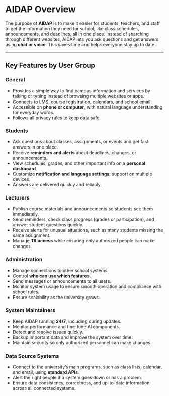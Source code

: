 # AIDAP Overview

The purpose of **AIDAP** is to make it easier for students, teachers, and staff to get the information they need for school, like class schedules, announcements, and deadlines, all in one place. Instead of searching through different websites, AIDAP lets you ask questions and get answers using **chat or voice**. This saves time and helps everyone stay up to date.

---

## Key Features by User Group

### General
- Provides a simple way to find campus information and services by talking or typing instead of browsing multiple websites or apps.  
- Connects to LMS, course registration, calendars, and school email.  
- Accessible on **phone or computer**, with natural language understanding for everyday words.  
- Follows all privacy rules to keep data safe.

### Students
- Ask questions about classes, assignments, or events and get fast answers in one place.  
- Receive **reminders and alerts** about deadlines, changes, or announcements.  
- View schedules, grades, and other important info on a **personal dashboard**.  
- Customize **notification and language settings**; support on multiple devices.  
- Answers are delivered quickly and reliably.

### Lecturers
- Publish course materials and announcements so students see them immediately.  
- Send reminders, check class progress (grades or participation), and answer student questions quickly.  
- Receive alerts for unusual situations, such as many students missing the same assignment.  
- Manage **TA access** while ensuring only authorized people can make changes.

### Administration
- Manage connections to other school systems.  
- Control **who can use which features**.  
- Send messages or announcements to all users.  
- Monitor system usage to ensure smooth operation and compliance with school rules.  
- Ensure scalability as the university grows.

### System Maintainers
- Keep AIDAP running **24/7**, including during updates.  
- Monitor performance and fine-tune AI components.  
- Detect and resolve issues quickly.  
- Backup important data and improve the system over time.  
- Maintain security so only authorized personnel can make changes.

### Data Source Systems
- Connect to the university’s main programs, such as class lists, calendar, and email, using **standard APIs**.  
- Alert the right people if a system goes down or has a problem.  
- Ensure data consistency, correctness, and up-to-date information across all connected systems.
